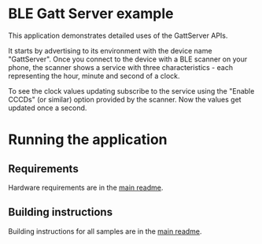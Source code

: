 # BLE Gatt Server example

This application demonstrates detailed uses of the GattServer APIs.

It starts by advertising to its environment with the device name "GattServer". Once you connect to the device with
a BLE scanner on your phone, the scanner shows a service with three characteristics - each representing the hour,
minute and second of a clock.

To see the clock values updating subscribe to the service using the "Enable CCCDs" (or similar) option provided
by the scanner. Now the values get updated once a second.

# Running the application

## Requirements

Hardware requirements are in the [main readme](https://github.com/ARMmbed/mbed-os-example-ble/blob/master/README.md).

## Building instructions

Building instructions for all samples are in the [main readme](https://github.com/ARMmbed/mbed-os-example-ble/blob/master/README.md).

